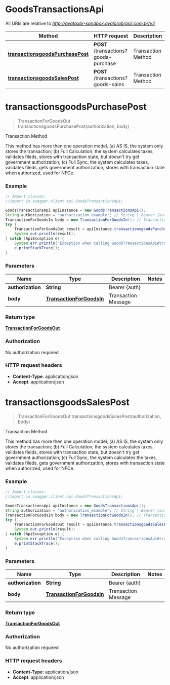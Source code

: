 # GoodsTransactionsApi

All URIs are relative to *http://avataxbr-sandbox.avalarabrasil.com.br/v2*

Method | HTTP request | Description
------------- | ------------- | -------------
[**transactionsgoodsPurchasePost**](GoodsTransactionsApi.md#transactionsgoodsPurchasePost) | **POST** /transactions?goods-purchase | Transaction Method
[**transactionsgoodsSalesPost**](GoodsTransactionsApi.md#transactionsgoodsSalesPost) | **POST** /transactions?goods-sales | Transaction Method


<a name="transactionsgoodsPurchasePost"></a>
# **transactionsgoodsPurchasePost**
> TransactionForGoodsOut transactionsgoodsPurchasePost(authorization, body)

Transaction Method

This method has more then one operation model, (a) AS IS, the system only stores the transaction; (b) Full Calculation, the system calculates taxes, validates fileds, stores with transaction state, but doesn&#39;t try get government authorization; (c) Full Sync, the system calculates taxes, validates fileds, gets government authorization, stores with transaction state when authorized, used for NFCe. 

### Example
```java
// Import classes:
//import io.swagger.client.api.GoodsTransactionsApi;

GoodsTransactionsApi apiInstance = new GoodsTransactionsApi();
String authorization = "authorization_example"; // String | Bearer {auth}
TransactionForGoodsIn body = new TransactionForGoodsIn(); // TransactionForGoodsIn | Transaction Message
try {
    TransactionForGoodsOut result = apiInstance.transactionsgoodsPurchasePost(authorization, body);
    System.out.println(result);
} catch (ApiException e) {
    System.err.println("Exception when calling GoodsTransactionsApi#transactionsgoodsPurchasePost");
    e.printStackTrace();
}
```

### Parameters

Name | Type | Description  | Notes
------------- | ------------- | ------------- | -------------
 **authorization** | **String**| Bearer {auth} |
 **body** | [**TransactionForGoodsIn**](TransactionForGoodsIn.md)| Transaction Message |

### Return type

[**TransactionForGoodsOut**](TransactionForGoodsOut.md)

### Authorization

No authorization required

### HTTP request headers

 - **Content-Type**: application/json
 - **Accept**: application/json

<a name="transactionsgoodsSalesPost"></a>
# **transactionsgoodsSalesPost**
> TransactionForGoodsOut transactionsgoodsSalesPost(authorization, body)

Transaction Method

This method has more then one operation model, (a) AS IS, the system only stores the transaction; (b) Full Calculation, the system calculates taxes, validates fields, stores with transaction state, but doesn&#39;t try get government authorization; (c) Full Sync, the system calculates the taxes, validates fileds, gets government authorization, stores with transaction state when authorized, used for NFCe. 

### Example
```java
// Import classes:
//import io.swagger.client.api.GoodsTransactionsApi;

GoodsTransactionsApi apiInstance = new GoodsTransactionsApi();
String authorization = "authorization_example"; // String | Bearer {auth}
TransactionForGoodsIn body = new TransactionForGoodsIn(); // TransactionForGoodsIn | Transaction Message
try {
    TransactionForGoodsOut result = apiInstance.transactionsgoodsSalesPost(authorization, body);
    System.out.println(result);
} catch (ApiException e) {
    System.err.println("Exception when calling GoodsTransactionsApi#transactionsgoodsSalesPost");
    e.printStackTrace();
}
```

### Parameters

Name | Type | Description  | Notes
------------- | ------------- | ------------- | -------------
 **authorization** | **String**| Bearer {auth} |
 **body** | [**TransactionForGoodsIn**](TransactionForGoodsIn.md)| Transaction Message |

### Return type

[**TransactionForGoodsOut**](TransactionForGoodsOut.md)

### Authorization

No authorization required

### HTTP request headers

 - **Content-Type**: application/json
 - **Accept**: application/json

